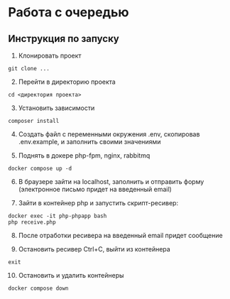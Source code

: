 # Работа с очередью

## Инструкция по запуску

1. Клонировать проект 
```
git clone ...
```

2. Перейти в директорию проекта
```
cd <директория проекта>
```

3. Установить зависимости
```
composer install
```

4. Создать файл с переменными окружения .env, скопировав .env.example, и заполнить своими значениями 

5. Поднять в докере php-fpm, nginx, rabbitmq
```
docker compose up -d
```

6. В браузере зайти на localhost, заполнить и отправить форму (электронное письмо придет на введенный email)

7. Зайти в контейнер php и запустить скрипт-ресивер: 
``` 
docker exec -it php-phpapp bash  
php receive.php
```

8. После отработки ресивера на введенный email придет сообщение

9. Остановить ресивер Ctrl+C, выйти из контейнера
```
exit
```

10. Остановить и удалить контейнеры
```
docker compose down
```
